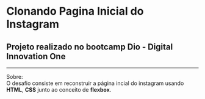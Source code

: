# Clonando Pagina Inicial do Instagram #
## Projeto realizado no bootcamp Dio - Digital Innovation One ##
---
Sobre: <br>
O desafio consiste em reconstruir a página incial do instagram usando **HTML**, **CSS** junto ao conceito de **flexbox**.


